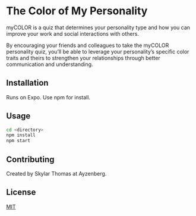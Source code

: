 # The Color of My Personality

myCOLOR is a quiz that determines your personality type and how you can improve your work and social interactions with others. 

By encouraging your friends and colleagues to take the myCOLOR personality quiz, you’ll be able to leverage your personality’s specific color traits and theirs to strengthen your relationships through better communication and understanding.

## Installation

Runs on Expo. Use npm for install.

## Usage

```bash
cd <directory>
npm install
npm start
```

## Contributing
Created by Skylar Thomas at Ayzenberg.

## License
[MIT](https://choosealicense.com/licenses/mit/)
